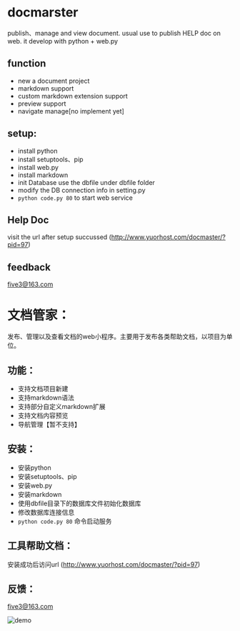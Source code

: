 docmarster
==========

publish、manage and view document. usual use to publish HELP doc on web. it develop with python + web.py


function
----------
* new a document project
* markdown support
* custom markdown extension support
* preview support
* navigate manage[no implement yet]

setup:
----------
* install python
* install setuptools、pip
* install web.py
* install markdown
* init Database use the dbfile under dbfile folder
* modify the DB connection info in setting.py
* `python code.py 80` to start web service

Help Doc
----------
visit the url after setup succussed (http://www.yuorhost.com/docmaster/?pid=97)

feedback
----------
five3@163.com



文档管家：
==========

发布、管理以及查看文档的web小程序。主要用于发布各类帮助文档，以项目为单位。

功能：
----------
* 支持文档项目新建
* 支持markdown语法
* 支持部分自定义markdown扩展
* 支持文档内容预览
* 导航管理【暂不支持】

安装：
-----------
* 安装python
* 安装setuptools、pip
* 安装web.py
* 安装markdown
* 使用dbfile目录下的数据库文件初始化数据库
* 修改数据库连接信息
* `python code.py 80` 命令启动服务 

工具帮助文档：
-----------
安装成功后访问url (http://www.yuorhost.com/docmaster/?pid=97)

反馈：
-----------
five3@163.com

![demo](http://testdoc.org/static/docServer/images/demo.png)
